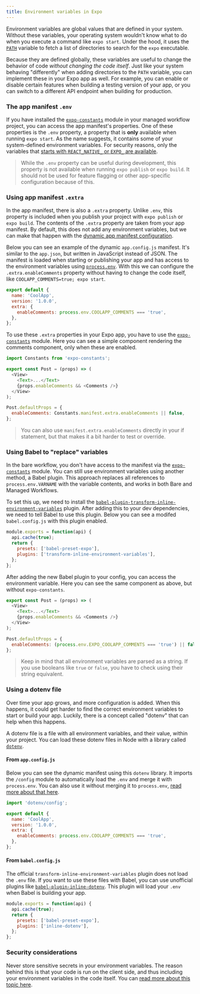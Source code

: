 ```yaml
---
title: Environment variables in Expo
---
```


Environment variables are global values that are defined in your system. Without these variables, your operating system wouldn't know what to do when you execute a command like `expo start`. Under the hood, it uses the [`PATH`](http://www.linfo.org/path_env_var.html) variable to fetch a list of directories to search for the `expo` executable.

Because they are defined globally, these variables are useful to change the behavior of code _without changing the code itself_. Just like your system behaving "differently" when adding directories to the `PATH` variable, you can implement these in your Expo app as well. For example, you can enable or disable certain features when building a testing version of your app, or you can switch to a different API endpoint when building for production.

### The app manifest `.env`

If you have installed the [`expo-constants`](../../versions/latest/sdk/constants/) module in your managed workflow project, you can access the app manifest's properties. One of these properties is the `.env` property, a property that is **only** available when running `expo start`. As the name suggests, it contains some of your system-defined environment variables. For security reasons, only the variables that [starts with `REACT_NATIVE_` or `EXPO_` are available](https://github.com/expo/expo-cli/blob/62b296498100ad28a655a119a85b4d78fe9acd58/packages/xdl/src/Project.ts#L1929).

> While the `.env` property can be useful during development, this property is not available when running `expo publish` or `expo build`. It should not be used for feature flagging or other app-specific configuration because of this.

### Using app manifest `.extra`

In the app manifest, there is also a `.extra` property. Unlike `.env`, this property is included when you publish your project with `expo publish` or `expo build`. The contents of the `.extra` property are taken from your app manifest. By default, this does not add any environment variables, but we can make that happen with the [dynamic app manifest configuration](../../workflow/configuration/#app-config).

Below you can see an example of the dynamic `app.config.js` manifest. It's similar to the `app.json`, but written in JavaScript instead of JSON. The manifest is loaded when starting or publishing your app and has access to the environment variables using [`process.env`](https://nodejs.org/dist/latest/docs/api/process.html#process_process_env). With this we can configure the `.extra.enableComments` property without having to change the code itself, like `COOLAPP_COMMENTS=true; expo start`.

```js
export default {
  name: 'CoolApp',
  version: '1.0.0',
  extra: {
    enableComments: process.env.COOLAPP_COMMENTS === 'true',
  },
};
```

To use these `.extra` properties in your Expo app, you have to use the [`expo-constants`](../../versions/latest/sdk/constants/) module. Here you can see a simple component rendering the comments component, only when these are enabled.

```js
import Constants from 'expo-constants';

export const Post = (props) => (
  <View>
    <Text>...</Text>
    {props.enableComments && <Comments />}
  </View>
);

Post.defaultProps = {
  enableComments: Constants.manifest.extra.enableComments || false,
};
```

> You can also use `manifest.extra.enableComments` directly in your if statement, but that makes it a bit harder to test or override.

### Using Babel to "replace" variables

In the bare workflow, you don't have access to the manifest via the [`expo-constants`](../../versions/latest/sdk/constants/) module. You can still use environment variables using another method, a Babel plugin. This approach replaces all references to `process.env.VARNAME` with the variable contents, and works in both Bare and Managed Workflows.

To set this up, we need to install the [`babel-plugin-transform-inline-environment-variables`](https://github.com/babel/website/blob/master/docs/plugin-transform-inline-environment-variables.md) plugin. After adding this to your dev dependencies, we need to tell Babel to use this plugin. Below you can see a modifed `babel.config.js` with this plugin enabled.

```js
module.exports = function(api) {
  api.cache(true);
  return {
    presets: ['babel-preset-expo'],
    plugins: ['transform-inline-environment-variables'],
  };
};
```

After adding the new Babel plugin to your config, you can access the environment variable. Here you can see the same component as above, but without `expo-constants`.

```js
export const Post = (props) => (
  <View>
    <Text>...</Text>
    {props.enableComments && <Comments />}
  </View>
);

Post.defaultProps = {
  enableComments: (process.env.EXPO_COOLAPP_COMMENTS === 'true') || false,
};
```

> Keep in mind that all environment variables are parsed as a string. If you use booleans like `true` or `false`, you have to check using their string equivalent.

### Using a dotenv file

Over time your app grows, and more configuration is added. When this happens, it could get harder to find the correct environment variables to start or build your app. Luckily, there is a concept called "dotenv" that can help when this happens.

A dotenv file is a file with all environment variables, and their value, within your project. You can load these dotenv files in Node with a library called [`dotenv`](https://github.com/motdotla/dotenv).

#### From `app.config.js`

Below you can see the dynamic manifest using this `dotenv` library. It imports the `/config` module to automatically load the `.env` and merge it with `process.env`. You can also use it without merging it to `process.env`, [read more about that here](https://github.com/motdotla/dotenv#config).

```js
import 'dotenv/config';

export default {
  name: 'CoolApp',
  version: '1.0.0',
  extra: {
    enableComments: process.env.COOLAPP_COMMENTS === 'true',
  },
};
```

#### From `babel.config.js`

The official `transform-inline-environment-variables` plugin does not load the `.env` file. If you want to use these files with Babel, you can use unofficial plugins like [`babel-plugin-inline-dotenv`](https://github.com/brysgo/babel-plugin-inline-dotenv). This plugin will load your `.env` when Babel is building your app.

```js
module.exports = function(api) {
  api.cache(true);
  return {
    presets: ['babel-preset-expo'],
    plugins: ['inline-dotenv'],
  };
};
```

### Security considerations

Never store sensitive secrets in your environment variables. The reason behind this is that your code is run on the client side, and thus including your environment variables in the code itself. You can [read more about this topic here](https://reactnative.dev/docs/security#storing-sensitive-info).
